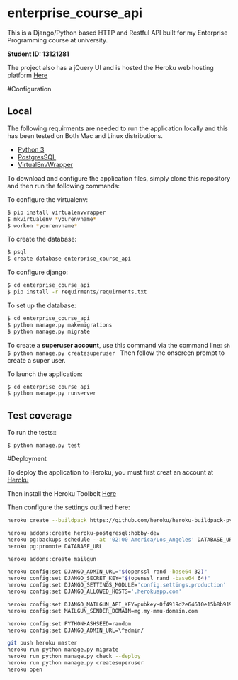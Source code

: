 enterprise_course_api
=====================

This is a Django/Python based HTTP and Restful API built for my Enterprise Programming course at university.

**Student ID: 13121281**

The project also has a jQuery UI and is hosted the Heroku web hosting platform [Here](https://aqueous-shore-75997.herokuapp.com) 

#Configuration

Local
--------
The following requirments are needed to run the application locally and this has been tested on Both Mac and Linux distributions.


* [Python 3](https://www.python.org/downloads/) 
* [PostgresSQL](https://www.postgresql.org/download/)
* [VirtualEnvWrapper](https://virtualenvwrapper.readthedocs.io/en/latest/install.html)

To download and configure the application files, simply clone this repository and then run the following commands:

To configure the virtualenv:
```sh
$ pip install virtualenvwrapper
$ mkvirtualenv *yourenvname*
$ workon *yourenvname*
```

To create the database:
```sh
$ psql
$ create database enterprise_course_api
```

To configure django:
```sh
$ cd enterprise_course_api
$ pip install -r requirments/requirments.txt
```

To set up the database:
```sh
$ cd enterprise_course_api
$ python manage.py makemigrations
$ python manage.py migrate
```

To create a **superuser account**, use this command via the command line:
    ```sh
    $ python manage.py createsuperuser
    ```
Then follow the onscreen prompt to create a super user.

To launch the application:
```sh
$ cd enterprise_course_api
$ python manage.py runserver
```

Test coverage
--------

To run the tests::

    $ python manage.py test

#Deployment

To deploy the application to Heroku, you must first creat an account at [Heroku](https://www.heroku.com/home)

Then install the Heroku Toolbelt [Here](https://devcenter.heroku.com/articles/heroku-cli)

Then configure the settings outlined here:
```sh
heroku create --buildpack https://github.com/heroku/heroku-buildpack-python

heroku addons:create heroku-postgresql:hobby-dev
heroku pg:backups schedule --at '02:00 America/Los_Angeles' DATABASE_URL
heroku pg:promote DATABASE_URL

heroku addons:create mailgun

heroku config:set DJANGO_ADMIN_URL="$(openssl rand -base64 32)"
heroku config:set DJANGO_SECRET_KEY="$(openssl rand -base64 64)"
heroku config:set DJANGO_SETTINGS_MODULE='config.settings.production'
heroku config:set DJANGO_ALLOWED_HOSTS='.herokuapp.com'

heroku config:set DJANGO_MAILGUN_API_KEY=pubkey-0f4919d2e64610e15b8b9190cde539b8 
heroku config:set MAILGUN_SENDER_DOMAIN=mg.my-mmu-domain.com

heroku config:set PYTHONHASHSEED=random
heroku config:set DJANGO_ADMIN_URL=\^admin/

git push heroku master
heroku run python manage.py migrate
heroku run python manage.py check --deploy
heroku run python manage.py createsuperuser
heroku open
```



